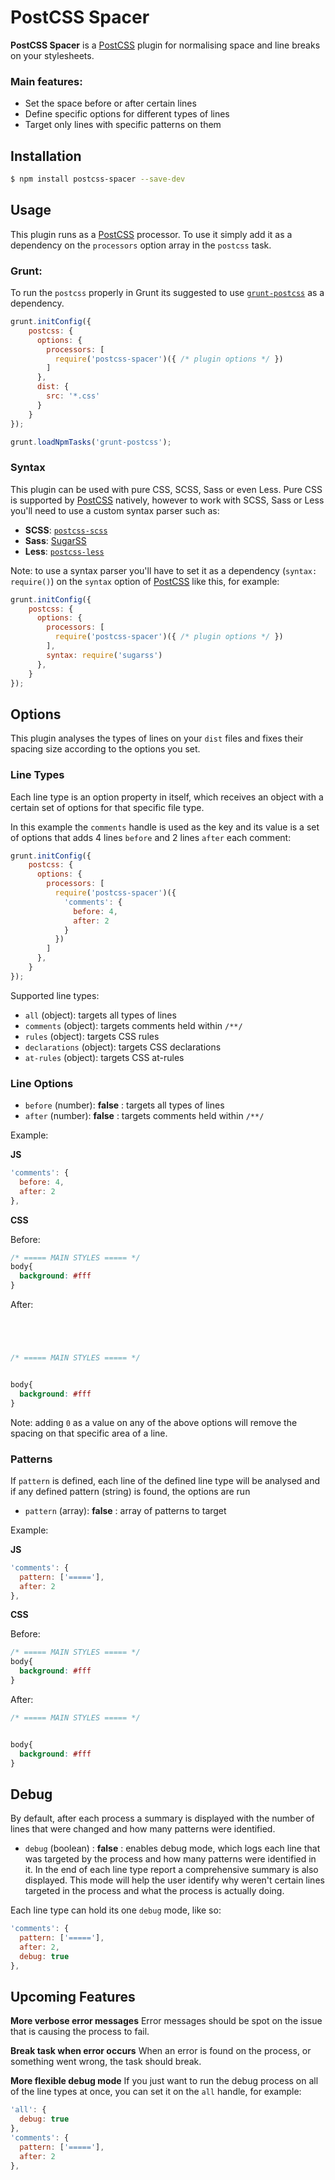 # PostCSS Spacer

__PostCSS Spacer__ is a [PostCSS] plugin for normalising space and line breaks on your stylesheets.

### Main features:
- Set the space before or after certain lines
- Define specific options for different types of lines
- Target only lines with specific patterns on them

## Installation

```bash
$ npm install postcss-spacer --save-dev
```

## Usage

This plugin runs as a [PostCSS] processor. To use it simply add it as a dependency on the `processors` option array in the `postcss` task.

### Grunt:

To run the `postcss` properly in Grunt its suggested to use [`grunt-postcss`] as a dependency.

```js
grunt.initConfig({
    postcss: {
      options: {
        processors: [
          require('postcss-spacer')({ /* plugin options */ })
        ]
      },
      dist: {
        src: '*.css'
      }
    }
});

grunt.loadNpmTasks('grunt-postcss');
```

### Syntax

This plugin can be used with pure CSS, SCSS, Sass or even Less. Pure CSS is supported by [PostCSS] natively, however to work with SCSS, Sass or Less you'll need to use a custom syntax parser such as:

- __SCSS__: [`postcss-scss`]
- __Sass__: [SugarSS]
- __Less__: [`postcss-less`]

Note: to use a syntax parser you'll have to set it as a dependency (`syntax: require()`) on the `syntax` option of [PostCSS] like this, for example:

```js
grunt.initConfig({
    postcss: {
      options: {
        processors: [
          require('postcss-spacer')({ /* plugin options */ })
        ],
        syntax: require('sugarss')
      },
    }
});
```

## Options

This plugin analyses the types of lines on your `dist` files and fixes their spacing size according to the options you set.

### Line Types

Each line type is an option property in itself, which receives an object with a certain set of options for that specific file type.

In this example the `comments` handle is used as the key and its value is a set of options that adds 4 lines `before` and 2 lines `after` each comment:

```js
grunt.initConfig({
    postcss: {
      options: {
        processors: [
          require('postcss-spacer')({
            'comments': {
              before: 4,
              after: 2
            }
          })
        ]
      },
    }
});
```

Supported line types:

- `all` (object): targets all types of lines
- `comments` (object): targets comments held within `/**/`
- `rules` (object): targets CSS rules
- `declarations` (object): targets CSS declarations
- `at-rules` (object): targets CSS at-rules

### Line Options

- `before` (number): **false** : targets all types of lines
- `after` (number): **false** : targets comments held within `/**/`

Example: 

__JS__
```js
'comments': {
  before: 4,
  after: 2
},
```

__CSS__

Before:
```css
/* ===== MAIN STYLES ===== */
body{
  background: #fff
}
```

After:
```css




/* ===== MAIN STYLES ===== */


body{
  background: #fff
}
```

Note: adding `0` as a value on any of the above options will remove the spacing on that specific area of a line.

### Patterns

If `pattern` is defined, each line of the defined line type will be analysed and if any defined pattern (string) is found, the options are run

- `pattern` (array): **false** : array of patterns to target

Example:

__JS__
```js
'comments': {
  pattern: ['====='],
  after: 2
},
```

__CSS__

Before:
```css
/* ===== MAIN STYLES ===== */
body{
  background: #fff
}
```

After:
```css
/* ===== MAIN STYLES ===== */


body{
  background: #fff
}
```

## Debug

By default, after each process a summary is displayed with the number of lines that were changed and how many patterns were identified.

- `debug` (boolean) : **false** : enables debug mode, which logs each line that was targeted by the process and how many patterns were identified in it. In the end of each line type report a comprehensive summary is also displayed. This mode will help the user identify why weren't certain lines targeted in the process and what the process is actually doing.

Each line type can hold its one `debug` mode, like so:

```js
'comments': {
  pattern: ['====='],
  after: 2,
  debug: true
},
```

## Upcoming Features

**More verbose error messages**
Error messages should be spot on the issue that is causing the process to fail.

**Break task when error occurs**
When an error is found on the process, or something went wrong, the task should break.

**More flexible debug mode**
If you just want to run the debug process on all of the line types at once, you can set it on the `all` handle, for example:

```js
'all': {
  debug: true
},
'comments': {
  pattern: ['====='],
  after: 2
},
```

[PostCSS]: https://github.com/postcss/postcss
[`postcss-sorting`]: https://github.com/hudochenkov/postcss-sorting
[`postcss-scss`]: https://github.com/postcss/postcss-scss
[`postcss-less`]: https://github.com/shellscape/postcss-less
[`grunt-postcss`]: https://github.com/nDmitry/grunt-postcss
[SugarSS]: https://github.com/postcss/sugarss